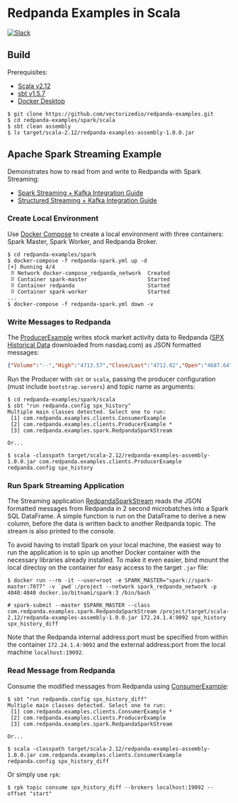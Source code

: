 # Redpanda Examples in Scala
[![Slack](https://img.shields.io/badge/Slack-Redpanda%20Community-blue)](https://vectorized.io/slack)

## Build

Prerequisites:
* [Scala v2.12](https://www.scala-lang.org/download/2.12.15.html)
* [sbt v1.5.7](https://www.scala-sbt.org/download.html)
* [Docker Desktop](https://www.docker.com/products/docker-desktop)

```
$ git clone https://github.com/vectorizedio/redpanda-examples.git
$ cd redpanda-examples/spark/scala
$ sbt clean assembly
$ ls target/scala-2.12/redpanda-examples-assembly-1.0.0.jar
```

## Apache Spark Streaming Example

Demonstrates how to read from and write to Redpanda with Spark Streaming:

* [Spark Streaming + Kafka Integration Guide](https://spark.apache.org/docs/latest/streaming-kafka-0-10-integration.html)
* [Structured Streaming + Kafka Integration Guide](https://spark.apache.org/docs/latest/structured-streaming-kafka-integration.html)

### Create Local Environment

Use [Docker Compose](../redpanda-spark.yml) to create a local environment with three containers: Spark Master, Spark Worker, and Redpanda Broker.

```
$ cd redpanda-examples/spark
$ docker-compose -f redpanda-spark.yml up -d
[+] Running 4/4
 ⠿ Network docker-compose_redpanda_network  Created 
 ⠿ Container spark-master                   Started
 ⠿ Container redpanda                       Started
 ⠿ Container spark-worker                   Started
...
$ docker-compose -f redpanda-spark.yml down -v
```

### Write Messages to Redpanda

The [ProducerExample](./src/main/scala/com/redpanda/examples/clients/ProducerExample.scala) writes stock market activity data to Redpanda ([SPX Historical Data](https://www.nasdaq.com/market-activity/index/spx/historical) downloaded from nasdaq.com) as JSON formatted messages:

```json
{"Volume":"--","High":"4713.57","Close/Last":"4712.02","Open":"4687.64","Date":"12/10/2021","Low":"4670.24"}
```

Run the Producer with `sbt` or `scala`, passing the producer configuration (must include `bootstrap.servers`) and topic name as arguments:

```
$ cd redpanda-examples/spark/scala
$ sbt "run redpanda.config spx_history"
Multiple main classes detected. Select one to run:
 [1] com.redpanda.examples.clients.ConsumerExample
 [2] com.redpanda.examples.clients.ProducerExample *
 [3] com.redpanda.examples.spark.RedpandaSparkStream

Or...

$ scala -classpath target/scala-2.12/redpanda-examples-assembly-1.0.0.jar com.redpanda.examples.clients.ProducerExample redpanda.config spx_history
```

### Run Spark Streaming Application

The Streaming application [RedpandaSparkStream](./src/main/scala/com/redpanda/examples/spark/RedpandaSparkStream.scala) reads the JSON formatted messages from Redpanda in 2 second microbatches into a Spark SQL DataFrame. A simple function is run on the DataFrame to derive a new column, before the data is written back to another Redpanda topic. The stream is also printed to the console.

To avoid having to install Spark on your local machine, the easiest way to run the application is to spin up another Docker container with the necessary libraries already installed. To make it even easier, bind mount the local directoy on the container for easy access to the target `.jar` file:

```
$ docker run --rm -it --user=root -e SPARK_MASTER="spark://spark-master:7077" -v `pwd`:/project --network spark_redpanda_network -p 4040:4040 docker.io/bitnami/spark:3 /bin/bash

# spark-submit --master $SPARK_MASTER --class com.redpanda.examples.spark.RedpandaSparkStream /project/target/scala-2.12/redpanda-examples-assembly-1.0.0.jar 172.24.1.4:9092 spx_history spx_history_diff
```

Note that the Redpanda internal address:port must be specified from within the container `172.24.1.4:9092` and the external address:port from the local machine `localhost:19092`.

### Read Message from Redpanda

Consume the modified messages from Redpanda using [ConsumerExample](./src/main/scala/com/redpanda/examples/clients/ConsumerExample.scala):

```
$ sbt "run redpanda.config spx_history_diff"
Multiple main classes detected. Select one to run:
 [1] com.redpanda.examples.clients.ConsumerExample *
 [2] com.redpanda.examples.clients.ProducerExample
 [3] com.redpanda.examples.spark.RedpandaSparkStream

Or...

$ scala -classpath target/scala-2.12/redpanda-examples-assembly-1.0.0.jar com.redpanda.examples.clients.ConsumerExample redpanda.config spx_history_diff
```

Or simply use `rpk`:
```
$ rpk topic consume spx_history_diff --brokers localhost:19092 --offset "start"
```
